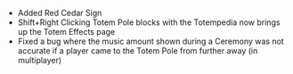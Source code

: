 - Added Red Cedar Sign
- Shift+Right Clicking Totem Pole blocks with the Totempedia now brings up the Totem Effects page
- Fixed a bug where the music amount shown during a Ceremony was not accurate if a player came to the Totem Pole from further away (in multiplayer)
